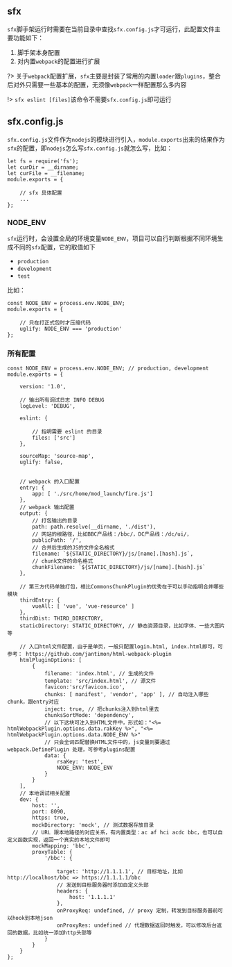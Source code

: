 
## sfx

`sfx`脚手架运行时需要在当前目录中查找`sfx.config.js`才可运行，此配置文件主要功能如下：

1. 脚手架本身配置
2. 对内置`webpack`的配置进行扩展

?> 关于`webpack`配置扩展，`sfx`主要是封装了常用的内置`loader`跟`plugins`，整合后对外只需要一些基本的配置，无须像`webpack`一样配置那么多内容

!> `sfx eslint [files]`该命令不需要`sfx.config.js`即可运行

## sfx.config.js

`sfx.config.js`文件作为`nodejs`的模块进行引入，`module.exports`出来的结果作为`sfx`的配置，即`nodejs`怎么写`sfx.config.js`就怎么写，比如：

    let fs = require('fs');
    let curDir = __dirname;
    let curFile = __filename;
    module.exports = {

        // sfx 具体配置
        ...
    };

### NODE_ENV

`sfx`运行时，会设置全局的环境变量`NODE_ENV`，项目可以自行判断根据不同环境生成不同的`sfx`配置，它的取值如下

- `production`
- `development`
- `test`

比如：

    const NODE_ENV = process.env.NODE_ENV;
    module.exports = {

        // 只在打正式包时才压缩代码
        uglify: NODE_ENV === 'production'
    };


### 所有配置

    const NODE_ENV = process.env.NODE_ENV; // production, development
    module.exports = {

        version: '1.0',
        
        // 输出所有调试日志 INFO DEBUG
        logLevel: 'DEBUG',

        eslint: {

            // 指明需要 eslint 的目录
            files: ['src']
        },

        sourceMap: 'source-map',
        uglify: false,


        // webpack 的入口配置
        entry: {
            app: [ './src/home/mod_launch/fire.js']
        },
        // webpack 输出配置
        output: {
            // 打包输出的目录
            path: path.resolve(__dirname, './dist'),
            // 网站的根路径，比如BBC产品线：/bbc/，DC产品线：/dc/ui/，
            publicPath: '/',
            // 合并后生成的JS的文件全名格式
            filename: `${STATIC_DIRECTORY}/js/[name].[hash].js`,
            // chunk文件的命名格式
            chunkFilename: `${STATIC_DIRECTORY}/js/[name].[hash].js`
        },

        // 第三方代码单独打包，相比CommonsChunkPlugin的优秀在于可以手动指明合并哪些模块
        thirdEntry: {
            vueAll: [ 'vue', 'vue-resource' ]
        },
        thirdDist: THIRD_DIRECTORY,
        staticDirectory: STATIC_DIRECTORY, // 静态资源目录，比如字体、一些大图片等

        // 入口html文件配置，由于是单页，一般只配置login.html, index.html即可，可参考： https://github.com/jantimon/html-webpack-plugin
        htmlPluginOptions: [
            {
                filename: 'index.html', // 生成的文件
                template: 'src/index.html', // 源文件
                favicon:'src/favicon.ico',
                chunks: [ manifest', 'vendor', 'app' ], // 自动注入哪些chunk，跟entry对应
                inject: true, // 把chunks注入到html里去
                chunksSortMode: 'dependency',
                // 以下这块可注入到HTML文件中，形式如："<%= htmlWebpackPlugin.options.data.rakKey %>", "<%= htmlWebpackPlugin.options.data.NODE_ENV %>"
                // 只会全词匹配替换HTML文件中的，js变量则要通过 webpack.DefinePlugin 处理，可参考plugins配置
                data: {
                    rsaKey: 'test',
                    NODE_ENV: NODE_ENV
                }
            }
        ],
        // 本地调试相关配置
        dev: {
            host: '',
            port: 8090,
            https: true,
            mockDirectory: 'mock', // 测试数据存放目录
            // URL 跟本地路径的对应关系，有内置类型：ac af hci acdc bbc，也可以自定义函数实现，返回一个真实的本地文件即可
            mockMapping: 'bbc',
            proxyTable: {
                '/bbc': {

                    target: 'http://1.1.1.1', // 目标地址，比如 http://localhost/bbc => https://1.1.1.1/bbc
                    // 发送到目标服务器时添加自定义头部
                    headers: {
                        host: '1.1.1.1'
                    },
                    onProxyReq: undefined, // proxy 定制，转发到目标服务器前可以hook到本地json
                    onProxyRes: undefined // 代理数据返回时触发，可以修改后台返回的数据，比如统一添加http头部等
                }
            }
        }
    };
